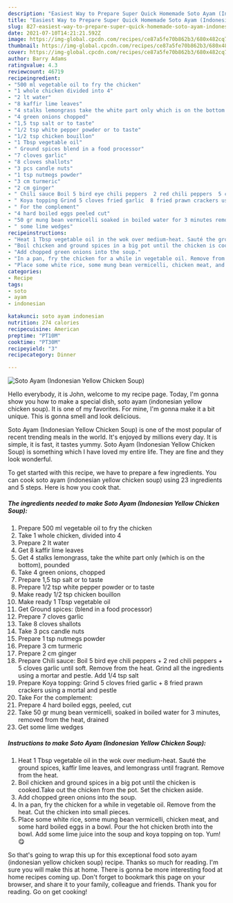 ```yaml
---
description: "Easiest Way to Prepare Super Quick Homemade Soto Ayam (Indonesian Yellow Chicken Soup)"
title: "Easiest Way to Prepare Super Quick Homemade Soto Ayam (Indonesian Yellow Chicken Soup)"
slug: 827-easiest-way-to-prepare-super-quick-homemade-soto-ayam-indonesian-yellow-chicken-soup
date: 2021-07-10T14:21:21.592Z
image: https://img-global.cpcdn.com/recipes/ce87a5fe70b862b3/680x482cq70/soto-ayam-indonesian-yellow-chicken-soup-recipe-main-photo.jpg
thumbnail: https://img-global.cpcdn.com/recipes/ce87a5fe70b862b3/680x482cq70/soto-ayam-indonesian-yellow-chicken-soup-recipe-main-photo.jpg
cover: https://img-global.cpcdn.com/recipes/ce87a5fe70b862b3/680x482cq70/soto-ayam-indonesian-yellow-chicken-soup-recipe-main-photo.jpg
author: Barry Adams
ratingvalue: 4.3
reviewcount: 46719
recipeingredient:
- "500 ml vegetable oil to fry the chicken"
- "1 whole chicken divided into 4"
- "2 lt water"
- "8 kaffir lime leaves"
- "4 stalks lemongrass take the white part only which is on the bottom pounded"
- "4 green onions chopped"
- "1,5 tsp salt or to taste"
- "1/2 tsp white pepper powder or to taste"
- "1/2 tsp chicken bouillon"
- "1 Tbsp vegetable oil"
- " Ground spices blend in a food processor"
- "7 cloves garlic"
- "8 cloves shallots"
- "3 pcs candle nuts"
- "1 tsp nutmegs powder"
- "3 cm turmeric"
- "2 cm ginger"
- " Chili sauce Boil 5 bird eye chili peppers  2 red chili peppers  5 cloves garlic until soft Remove from the heat Grind all the ingredients using a mortar and pestle Add 14 tsp salt"
- " Koya topping Grind 5 cloves fried garlic  8 fried prawn crackers using a mortal and pestle"
- " For the complement"
- "4 hard boiled eggs peeled cut"
- "50 gr mung bean vermicelli soaked in boiled water for 3 minutes removed from the heat drained"
- " some lime wedges"
recipeinstructions:
- "Heat 1 Tbsp vegetable oil in the wok over medium-heat. Sauté the ground spices, kaffir lime leaves, and lemongrass until fragrant. Remove from the heat."
- "Boil chicken and ground spices in a big pot until the chicken is cooked.Take out the chicken from the pot. Set the chicken aside."
- "Add chopped green onions into the soup."
- "In a pan, fry the chicken for a while in vegetable oil. Remove from the heat. Cut the chicken into small pieces."
- "Place some white rice, some mung bean vermicelli, chicken meat, and some hard boiled eggs in a bowl. Pour the hot chicken broth into the bowl. Add some lime juice into the soup and koya topping on top. Yum! 😋"
categories:
- Recipe
tags:
- soto
- ayam
- indonesian

katakunci: soto ayam indonesian 
nutrition: 274 calories
recipecuisine: American
preptime: "PT10M"
cooktime: "PT30M"
recipeyield: "3"
recipecategory: Dinner

---
```



![Soto Ayam (Indonesian Yellow Chicken Soup)](https://img-global.cpcdn.com/recipes/ce87a5fe70b862b3/680x482cq70/soto-ayam-indonesian-yellow-chicken-soup-recipe-main-photo.jpg)

Hello everybody, it is John, welcome to my recipe page. Today, I'm gonna show you how to make a special dish, soto ayam (indonesian yellow chicken soup). It is one of my favorites. For mine, I'm gonna make it a bit unique. This is gonna smell and look delicious.



Soto Ayam (Indonesian Yellow Chicken Soup) is one of the most popular of recent trending meals in the world. It's enjoyed by millions every day. It is simple, it is fast, it tastes yummy. Soto Ayam (Indonesian Yellow Chicken Soup) is something which I have loved my entire life. They are fine and they look wonderful.


To get started with this recipe, we have to prepare a few ingredients. You can cook soto ayam (indonesian yellow chicken soup) using 23 ingredients and 5 steps. Here is how you cook that.

<!--inarticleads1-->

##### The ingredients needed to make Soto Ayam (Indonesian Yellow Chicken Soup):

1. Prepare 500 ml vegetable oil to fry the chicken
1. Take 1 whole chicken, divided into 4
1. Prepare 2 lt water
1. Get 8 kaffir lime leaves
1. Get 4 stalks lemongrass, take the white part only (which is on the bottom), pounded
1. Take 4 green onions, chopped
1. Prepare 1,5 tsp salt or to taste
1. Prepare 1/2 tsp white pepper powder or to taste
1. Make ready 1/2 tsp chicken bouillon
1. Make ready 1 Tbsp vegetable oil
1. Get  Ground spices: (blend in a food processor)
1. Prepare 7 cloves garlic
1. Take 8 cloves shallots
1. Take 3 pcs candle nuts
1. Prepare 1 tsp nutmegs powder
1. Prepare 3 cm turmeric
1. Prepare 2 cm ginger
1. Prepare  Chili sauce: Boil 5 bird eye chili peppers + 2 red chili peppers + 5 cloves garlic until soft. Remove from the heat. Grind all the ingredients using a mortar and pestle. Add 1/4 tsp salt
1. Prepare  Koya topping: Grind 5 cloves fried garlic + 8 fried prawn crackers using a mortal and pestle
1. Take  For the complement:
1. Prepare 4 hard boiled eggs, peeled, cut
1. Take 50 gr mung bean vermicelli, soaked in boiled water for 3 minutes, removed from the heat, drained
1. Get  some lime wedges




<!--inarticleads2-->

##### Instructions to make Soto Ayam (Indonesian Yellow Chicken Soup):

1. Heat 1 Tbsp vegetable oil in the wok over medium-heat. Sauté the ground spices, kaffir lime leaves, and lemongrass until fragrant. Remove from the heat.
1. Boil chicken and ground spices in a big pot until the chicken is cooked.Take out the chicken from the pot. Set the chicken aside.
1. Add chopped green onions into the soup.
1. In a pan, fry the chicken for a while in vegetable oil. Remove from the heat. Cut the chicken into small pieces.
1. Place some white rice, some mung bean vermicelli, chicken meat, and some hard boiled eggs in a bowl. Pour the hot chicken broth into the bowl. Add some lime juice into the soup and koya topping on top. Yum! 😋




So that's going to wrap this up for this exceptional food soto ayam (indonesian yellow chicken soup) recipe. Thanks so much for reading. I'm sure you will make this at home. There is gonna be more interesting food at home recipes coming up. Don't forget to bookmark this page on your browser, and share it to your family, colleague and friends. Thank you for reading. Go on get cooking!
